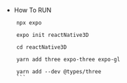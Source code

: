 - How To RUN
```
    npx expo

    expo init reactNative3D

    cd reactNative3D

    yarn add three expo-three expo-gl

    yarn add --dev @types/three
    ```